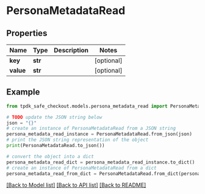 # PersonaMetadataRead



## Properties

Name | Type | Description | Notes
------------ | ------------- | ------------- | -------------
**key** | **str** |  | [optional] 
**value** | **str** |  | [optional] 

## Example

```python
from tpdk_safe_checkout.models.persona_metadata_read import PersonaMetadataRead

# TODO update the JSON string below
json = "{}"
# create an instance of PersonaMetadataRead from a JSON string
persona_metadata_read_instance = PersonaMetadataRead.from_json(json)
# print the JSON string representation of the object
print(PersonaMetadataRead.to_json())

# convert the object into a dict
persona_metadata_read_dict = persona_metadata_read_instance.to_dict()
# create an instance of PersonaMetadataRead from a dict
persona_metadata_read_from_dict = PersonaMetadataRead.from_dict(persona_metadata_read_dict)
```
[[Back to Model list]](../README.md#documentation-for-models) [[Back to API list]](../README.md#documentation-for-api-endpoints) [[Back to README]](../README.md)


